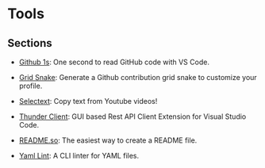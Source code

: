 # Tools

## Sections

- [Github 1s](https://github.com/GuillaumeFalourd/developers-tips-and-tricks-resources/tree/master/tips-and-tricks/tools/github1s): One second to read GitHub code with VS Code.

- [Grid Snake](https://github.com/GuillaumeFalourd/developers-tips-and-tricks-resources/tree/master/tips-and-tricks/tools/grid-snake): Generate a Github contribution grid snake to customize your profile.

- [Selectext](https://github.com/GuillaumeFalourd/developers-tips-and-tricks-resources/tree/master/tips-and-tricks/tools/selectext): Copy text from Youtube videos!

- [Thunder Client](https://github.com/GuillaumeFalourd/developers-tips-and-tricks-resources/tree/master/tips-and-tricks/tools/thunder-client): GUI based Rest API Client Extension for Visual Studio Code.

- [README.so](https://github.com/GuillaumeFalourd/developers-tips-and-tricks-resources/tree/master/tips-and-tricks/tools/readme.so): The easiest way to create a README file.

- [Yaml Lint](https://github.com/GuillaumeFalourd/developers-tips-and-tricks-resources/tree/master/tips-and-tricks/tools/yamllint): A CLI linter for YAML files.

